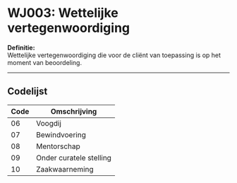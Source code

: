 # WJ003: Wettelijke vertegenwoordiging

**Definitie:**  
Wettelijke vertegenwoordiging die voor de cliënt van toepassing is op het moment van beoordeling.

---

## Codelijst

| Code | Omschrijving |
|------|--------------|
| 06 | Voogdij |
| 07 | Bewindvoering |
| 08 | Mentorschap |
| 09 | Onder curatele stelling |
| 10 | Zaakwaarneming |

